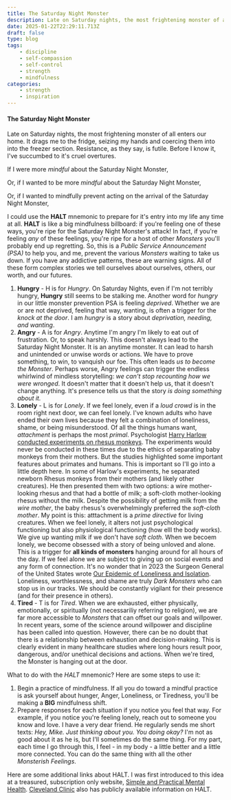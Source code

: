 ```yaml
---
title: The Saturday Night Monster
description: Late on Saturday nights, the most frightening monster of all enters our home, dragging me to the fridge...
date: 2025-01-22T22:29:11.713Z
draft: false
type: blog
tags:
    - discipline
    - self-compassion
    - self-control
    - strength
    - mindfulness
categories:
    - strength
    - inspiration
---
```

#### The Saturday Night Monster 

Late on Saturday nights, the most frightening monster of all enters our home. It drags me to the fridge, seizing my hands and coercing them into into the freezer section. Resistance, as they say, is futile. Before I know it, I've succumbed to it's cruel overtures. 

If I were more *mindful* about the Saturday Night Monster,

Or, if I wanted to be more *mindful* about the Saturday Night Monster,

Or, if I wanted to mindfully prevent acting on the arrival of the Saturday Night Monster,

I could use the **HALT** mnemonic to prepare for it's entry into my life any time at all. **HALT** is like a big mindfulness billboard: if you're feeling one of these ways, you're ripe for the Saturday Night Monster's attack! In fact, if you're feeling *any* of these feelings, you're ripe for a host of other *Monsters* you'll probably end up regretting. So, this is a *Public Service Announcement (PSA)* to help you, and me, prevent the various *Monsters* waiting to take us down. If you have any addictive patterns, these are warning signs. All of these form complex stories we tell ourselves about ourselves, others, our worth, and our futures. 

1. **Hungry** - H is for *Hungry*. On Saturday Nights, even if I'm not terribly hungry, **Hungry** still seems to be stalking me. Another word for *hungry* in our little monster prevention PSA is feeling *deprived*. Whether we are or are not deprived, feeling that way, wanting, is often a trigger for the *knock at the door*. I am *hungry* is a story about *deprivation, needing, and wanting*. 
2. **Angry** - A is for *Angry*. Anytime I'm angry I'm likely to eat out of frustration. Or, to speak harshly. This doesn't always lead to the Saturday Night Monster. It is an anytime monster. It can lead to harsh and unintended or unwise words or actions. We have to prove something, to win, to vanquish our foe. This often leads *us to become the Monster*. Perhaps worse, Angry feelings can trigger the endless whirlwind of mindless storytelling: *we can't stop recounting how we were wronged*. It doesn't matter that it doesn't help us, that it doesn't change anything. It's presence tells us that the story *is doing something about it.*
3. **Lonely** - L is for *Lonely*. If we feel lonely, even if a *loud crowd* is in the room right next door, we can feel lonely. I've known adults who have ended their own lives because they felt a combination of loneliness, shame, or being misunderstood. Of all the things humans want, *attachment* is perhaps the most *primal*. Psychologist [Harry Harlow conducted experiments on rhesus monkeys](https://en.wikipedia.org/wiki/Dependency_need#Harry_Harlow_monkey_experiment). The experiments would never be conducted in these times due to the ethics of separating baby monkeys from their mothers. But the studies highlighted some important features about primates and humans. This is important so I'll go into a little depth here. In some of Harlow's experiments, he separated newborn Rhesus monkeys from their mothers (and likely other creatures). He then presented them with two options: a wire mother-looking rhesus and that had a bottle of milk; a soft-cloth mother-looking rhesus without the milk. Despite the possibility of getting milk from the *wire mother*, the baby rhesus's overwhelmingly preferred the *soft-cloth mother*. My point is this: atttachment is a *prime directive* for living creatures. When we feel lonely, it alters not just psychological functioning but also physiological functioning (how elll the body works). We give up wanting milk if we don't have *soft cloth*. When we becoem lonely, we become obsessed with a story of being unloved and alone. This is a trigger for **all kinds of monsters** hanging around for all hours of the day. If we feel alone we are subject to giving up on social events and any form of connection. It's no wonder that in 2023 the Surgeon General of the United States wrote [Our Epidemic of Loneliness and Isolation](https://www.hhs.gov/sites/default/files/surgeon-general-social-connection-advisory.pdf). Loneliness, worthlessness, and shame are truly *Dark Monsters* who can stop us in our tracks. We should be constantly vigilant for their presence (and for their presence in others).
4. **Tired** - T is for *Tired*. When we are exhausted, either physically, emotionally, or spiritually (not necessariliy referring to religion), we are far more accessible to *Monsters* that can offset our goals and willpower. In recent years, some of the science around willpower and discipline has been called into question. However, there can be no doubt that there is a relationship between exhaustion and decision-making. This is clearly evident in many healthcare studies where long hours result poor, dangerous, and/or unethical decisions and actions. When we're tired, the Monster is hanging out at the door. 

What to do with the *HALT* mnemonic? Here are some steps to use it:
1. Begin a practice of mindfulness. If all you do toward a mindful practice is ask yourself about hunger, Anger, Loneliness, or Tiredness, you'll be making a **BIG** mindfulness shift. 
2. Prepare responses for each situation if you notice you feel that way. For example, if you notice you're feeling lonely, reach out to someone you know and love. I have a very dear friend. He regularly sends me short texts: *Hey, Mike. Just thinking about you. You doing okay?* I'm not as good about it as he is, but I'll sometimes do the same thing. For my part, each time I go through this, I feel - in my body - a little better and a little more connected. You can do the same thing with all the other *Monsterish Feelings*. 

Here are some additional links about HALT. I was first introduced to this idea at a treasured, subscription only website, [Simple and Practical Mental Health](https://simpleandpractical.com/). [Cleveland Clinic](https://health.clevelandclinic.org/halt-hungry-angry-lonely-tired) also has publicly available information on HALT. 
